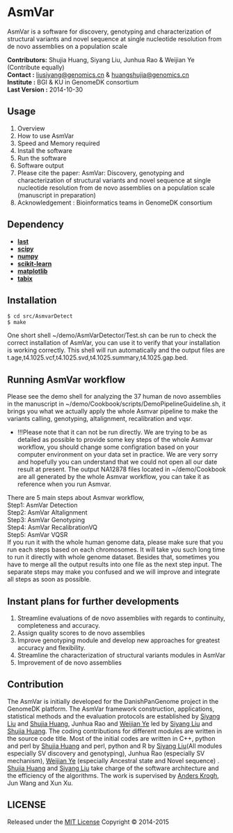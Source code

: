 AsmVar
==========

AsmVar is a software for discovery, genotyping and characterization of structural variants and novel sequence at single nucleotide resolution from de novo assemblies on a population scale

__Contributors:__ Shujia Huang, Siyang Liu, Junhua Rao & Weijian Ye (Contribute equally)  <br/>
__Contact              :__ liusiyang@genomics.cn & huangshujia@genomics.cn                <br/>
__Institute            :__ BGI & KU in GenomeDK consortium                 <br/>
__Last Version         :__ 2014-10-30                                      <br/>

Usage
-----
1. Overview
2. How to use AsmVar
3. Speed and Memory required
4. Install the software
5. Run the software
6. Software output 
7. Please cite the paper: AsmVar: Discovery, genotyping and characterization of structural variants and novel sequence at single nucleotide resolution from de novo assemblies on a population scale (manuscript in preparation)
8. Acknowledgement : Bioinformatics teams in GenomeDK consortium

Dependency
---------------------------------------
* **[last](http://last.cbrc.jp/)**
* **[scipy](http://www.scipy.org/)**
* **[numpy](http://www.numpy.org/)**
* **[scikit-learn](http://scikit-learn.org/stable/)**
* **[matplotlib](http://matplotlib.org/)**
* **[tabix](http://sourceforge.net/projects/samtools/files/tabix/)**

Installation
---------------------------------------
	$ cd src/AsmvarDetect
	$ make

One short shell ~/demo/AsmVarDetector/Test.sh can be run to check the correct installation of AsmVar, you can use it to verify that your installation is working correctly. This shell will run automatically and the output files are t.age,t4.1025.vcf,t4.1025.svd,t4.1025.summary,t4.1025.gap.bed.

Running AsmVar workflow
---------------------------------------
Please see the demo shell for analyzing the 37 human de novo assemblies in the manuscript in ~/demo/Cookbook/scripts/DemoPipelineGuideline.sh, it brings you what we actually apply the whole Asmvar pipeline to make the variants calling, genotyping, altalignment, recalibration and vqsr. <br/>

- !!!Please note that it can not be run directly. We are trying to be as detailed as possible to provide some key steps of the whole Asmvar workflow, you should change some configration based on your computer environment on your data set in practice. We are very sorry and hopefully you can understand that we could not open all our date result at present. The output NA12878 files located in ~/demo/Cookbook are all generated by the whole Asmvar workflow, you can take it as reference when you run Asmvar. <br/>

There are 5 main steps about Asmvar workflow, <br/>
Step1: AsmVar Detection <br/>
Step2: AsmVar Altalignment <br/>
Step3: AsmVar Genotyping <br/>
Step4: AsmVar RecalibrationVQ <br/>
Step5: AsmVar VQSR <br/>
If you run it with the whole human genome data, please make sure that you run each steps based on each chromosomes. It will take you such long time to run it directly with whole genome dataset. Besides that, sometimes you have to merge all the output results into one file as the next step input. The separate steps may make you confused and we will improve and integrate all steps as soon as possible. <br/>

Instant plans for further developments    
---------------------------------------  
1. Streamline evaluations of de novo assemblies with regards to continuity, completeness and accuracy.  
2. Assign quality scores to de novo assemblies  
3. Improve genotyping module and develop new approaches for greatest accuracy and flexibility.  
4. Streamline the characterization of structural variants modules in AsmVar  
5. Improvement of de novo assemblies   

Contribution
------------
The AsmVar is initially developed for the DanishPanGenome project in the GenomeDK platform. The AsmVar framework construction, applications, statistical methods and the evaluation protocols are established by [Siyang Liu](https://github.com/SiyangLiu) and [Shujia Huang](https://github.com/ShujiaHuang), Junhua Rao and [Weijian Ye](https://github.com/WeijianYe) led by [Siyang Liu](https://github.com/SiyangLiu) and [Shujia Huang](https://github.com/ShujiaHuang).  The coding contributions for different modules are written in the source code title. Most of the initial codes are written in C++, python and perl by [Shujia Huang](https://github.com/ShujiaHuang) and perl, python and R by [Siyang Liu](https://github.com/SiyangLiu)(All modules especially SV discovery and genotyping), Junhua Rao (especially SV mechanism), [Weijian Ye](https://github.com/WeijianYe) (especially Ancestral state and Novel sequence) . [Shujia Huang](https://github.com/ShujiaHuang) and [Siyang Liu](https://github.com/SiyangLiu) take charge of the software architecture and the efficiency of the algorithms. The work is supervised by [Anders Krogh](http://www.binf.ku.dk/staff/?pure=en/persons/8330), Jun Wang and Xun Xu.

## LICENSE 
Released under the [MIT License](http://opensource.org/licenses/MIT)
Copyright &copy; 2014-2015











